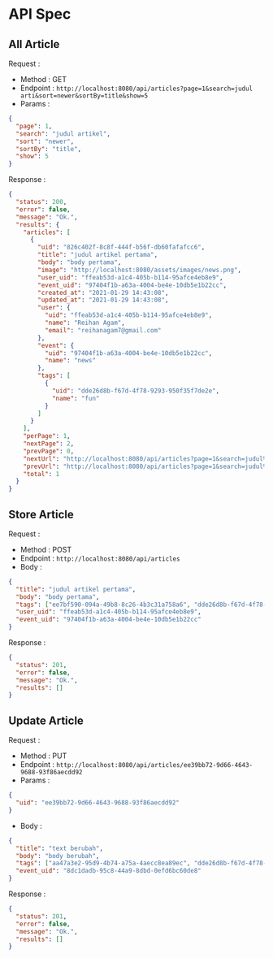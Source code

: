 # API Spec

## All Article

Request :

- Method : GET
- Endpoint : `http://localhost:8080/api/articles?page=1&search=judul arti&sort=newer&sortBy=title&show=5`
- Params :

```json
{
  "page": 1,
  "search": "judul artikel",
  "sort": "newer",
  "sortBy": "title",
  "show": 5
}
```

Response :

```json
{
  "status": 200,
  "error": false,
  "message": "Ok.",
  "results": {
    "articles": [
      {
        "uid": "826c402f-8c8f-444f-b56f-db60fafafcc6",
        "title": "judul artikel pertama",
        "body": "body pertama",
        "image": "http://localhost:8080/assets/images/news.png",
        "user_uid": "ffeab53d-a1c4-405b-b114-95afce4eb8e9",
        "event_uid": "97404f1b-a63a-4004-be4e-10db5e1b22cc",
        "created_at": "2021-01-29 14:43:08",
        "updated_at": "2021-01-29 14:43:08",
        "user": {
          "uid": "ffeab53d-a1c4-405b-b114-95afce4eb8e9",
          "name": "Reihan Agam",
          "email": "reihanagam7@gmail.com"
        },
        "event": {
          "uid": "97404f1b-a63a-4004-be4e-10db5e1b22cc",
          "name": "news"
        },
        "tags": [
          {
            "uid": "dde26d8b-f67d-4f78-9293-950f35f7de2e",
            "name": "fun"
          }
        ]
      }
    ],
    "perPage": 1,
    "nextPage": 2,
    "prevPage": 0,
    "nextUrl": "http://localhost:8080/api/articles?page=1&search=judul%20arti&sort=newer&sortBy=title&show=5?page=2",
    "prevUrl": "http://localhost:8080/api/articles?page=1&search=judul%20arti&sort=newer&sortBy=title&show=5?page=0",
    "total": 1
  }
}
```

## Store Article

Request :

- Method : POST
- Endpoint : `http://localhost:8080/api/articles`
- Body :

```json
{
  "title": "judul artikel pertama",
  "body": "body pertama",
  "tags": ["ee7bf590-094a-49b8-8c26-4b3c31a758a6", "dde26d8b-f67d-4f78-9293-950f35f7de2e"],
  "user_uid": "ffeab53d-a1c4-405b-b114-95afce4eb8e9",
  "event_uid": "97404f1b-a63a-4004-be4e-10db5e1b22cc"
}
```

Response :

```json
{
  "status": 201,
  "error": false,
  "message": "Ok.",
  "results": []
}
```

## Update Article

Request :

- Method : PUT
- Endpoint : `http://localhost:8080/api/articles/ee39bb72-9d66-4643-9688-93f86aecdd92`
- Params :

```json
{
  "uid": "ee39bb72-9d66-4643-9688-93f86aecdd92"
}
```

- Body :

```json
{
  "title": "text berubah",
  "body": "body berubah",
  "tags": ["aa47a3e2-95d9-4b74-a75a-4aecc8ea89ec", "dde26d8b-f67d-4f78-9293-950f35f7de2e"],
  "event_uid": "8dc1dadb-95c8-44a9-8dbd-0efd6bc60de8"
}
```

Response :

```json
{
  "status": 201,
  "error": false,
  "message": "Ok.",
  "results": []
}
```
